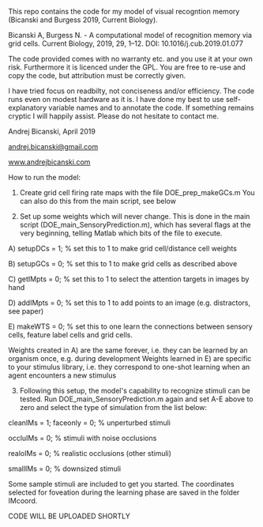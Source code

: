 This repo contains the code for my model of visual recogntion memory (Bicanski and Burgess 2019, Current Biology).

Bicanski A, Burgess N. - A computational model of recognition memory via grid cells. Current Biology, 2019, 29, 1–12. DOI: 10.1016/j.cub.2019.01.077

The code provided comes with no warranty etc. and you use it at your own risk. 
Furthermore it is licenced under the GPL. You are free to re-use and copy the 
code, but attribution must be correctly given.

I have tried focus on readbilty, not conciseness and/or efficiency. The code runs even on modest hardware as it 
is. I have done my best to use self-explanatory variable names and to annotate the code. 
If something remains cryptic I will happily assist. Please do not hesitate to contact me.

Andrej Bicanski, April 2019

andrej.bicanski@gmail.com

www.andrejbicanski.com




How to run the model:


1. Create grid cell firing rate maps with the file DOE_prep_makeGCs.m
You can also do this from the main script, see below


2. Set up some weights which will never change. This is done in the main script (DOE_main_SensoryPrediction.m), which has several flags at the very beginning, telling Matlab which bits of the file to execute.

A) setupDCs = 1; % set this to 1 to make grid cell/distance cell weights

B) setupGCs = 0; % set this to 1 to make grid cells as described above

C) getIMpts = 0; % set this to 1 to select the attention targets in images by hand

D) addIMpts = 0; % set this to 1 to add points to an image (e.g. distractors, see paper)

E) makeWTS  = 0; % set this to one learn the connections between sensory cells, feature label cells and grid cells.

Weights created in A) are the same forever, i.e. they can be learned by an organism once, e.g. during development
Weights learned in E) are specific to your stimulus library, i.e. they correspond to one-shot learning when an agent encounters a new stimulus


3. Following this setup, the model's capability to recognize stimuli can be tested. Run DOE_main_SensoryPrediction.m 
again and set A-E above to zero and select the type of simulation from the list below:


cleanIMs = 1;   faceonly = 0;   % unperturbed stimuli

occluIMs = 0;   % stimuli with noise occlusions

realoIMs = 0;   % realistic occlusions (other stimuli)

smallIMs = 0;   % downsized stimuli


Some sample stimuli are included to get you started. 
The coordinates selected for foveation during the learning phase are saved in the folder IMcoord.

CODE WILL BE UPLOADED SHORTLY
